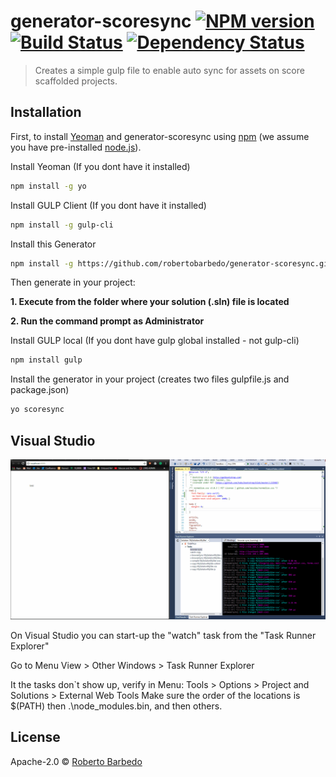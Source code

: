 # generator-scoresync [![NPM version][npm-image]][npm-url] [![Build Status][travis-image]][travis-url] [![Dependency Status][daviddm-image]][daviddm-url]
> Creates a simple gulp file to enable auto sync for assets on score scaffolded projects.

## Installation

First, to install [Yeoman](http://yeoman.io) and generator-scoresync using [npm](https://www.npmjs.com/) (we assume you have pre-installed [node.js](https://nodejs.org/)).


Install Yeoman (If you dont have it installed)
```bash
npm install -g yo
```

Install GULP Client (If you dont have it installed)
```bash
npm install -g gulp-cli
```


Install this Generator
```bash
npm install -g https://github.com/robertobarbedo/generator-scoresync.git
```



Then generate in your  project:

**1. Execute from the folder where your solution (.sln) file is located**

**2. Run the command prompt as Administrator**

Install GULP local (If you dont have gulp global installed - not gulp-cli)
```bash
npm install gulp
```

Install the generator in your project (creates two files gulpfile.js and package.json)
```bash
yo scoresync
```

## Visual Studio

![alt text](https://github.com/robertobarbedo/generator-scoresync/blob/master/scoresync.gif)

On Visual Studio you can start-up the "watch" task from the "Task Runner Explorer"

Go to Menu View > Other Windows > Task Runner Explorer

It the tasks don`t show up, verify in Menu: Tools > Options > Project and Solutions > External Web Tools
Make sure the order of the locations is $(PATH) then .\node_modules\.bin, and then others.




## License

Apache-2.0 © [Roberto Barbedo]()


[npm-image]: https://badge.fury.io/js/generator-scoresync.svg
[npm-url]: https://npmjs.org/package/generator-scoresync
[travis-image]: https://travis-ci.org/robertobarbedo@gmail.com/generator-scoresync.svg?branch=master
[travis-url]: https://travis-ci.org/robertobarbedo@gmail.com/generator-scoresync
[daviddm-image]: https://david-dm.org/robertobarbedo@gmail.com/generator-scoresync.svg?theme=shields.io
[daviddm-url]: https://david-dm.org/robertobarbedo@gmail.com/generator-scoresync
